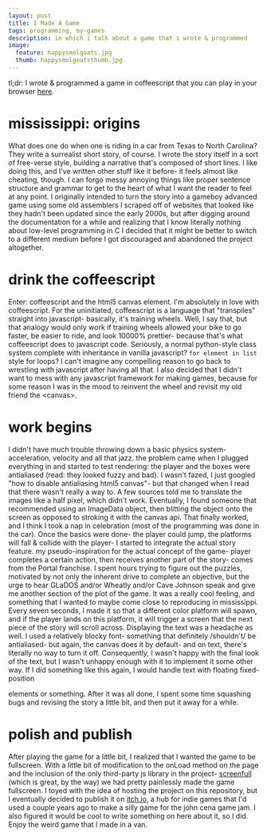 ```yaml
---
layout: post
title: I Made A Game
tags: programming, my-games
description: in which i talk about a game that i wrote & programmed
image:
  feature: happysmolgoats.jpg
  thumb: happysmolgoatsthumb.jpg
---
```


tl;dr: I wrote & programmed a game in coffeescript that you can play in your browser <a href="https://microwaveabletoaster.itch.io/mississippi">here</a>.

mississippi: origins
====================

What does one do when one is riding in a car from Texas to North Carolina? They write a surrealist short story, of course. I wrote the story itself in a sort of free-verse style, building a narrative that's composed of short lines. I like doing this, and I've written other stuff like it before- it feels almost like cheating, though. I can forgo messy annoying things like proper sentence structure and grammar to get to the heart of what I want the reader to feel at any point. I originally intended to turn the story into a gameboy advanced game using some old assemblers I scraped off of websites that looked like they hadn't been updated since the early 2000s, but after digging around the documentation for a while and realizing that I know literally nothing about low-level programming in C I decided that it might be better to switch to a different medium before I got discouraged and abandoned the project altogether.

drink the coffeescript
======================

Enter: coffeescript and the html5 canvas element. I'm absolutely in love with coffeescript. For the uninitiated, coffeescript is a language that "transpiles" straight into javascript- basically, it's training wheels. Well, I say that, but that analogy would only work if training wheels allowed your bike to go faster, be easier to ride, and look 10000% prettier- because that's what coffeescript does to javascript code. Seriously, a normal python-style class system complete with inheritance in vanilla javascript? `for element in list` style for loops? I can't imagine any compelling reason to go back to wrestling with javascript after having all that. I also decided that I didn't want to mess with any javascript framework for making games, because for some reason I was in the mood to reinvent the wheel and revisit my old friend the \<canvas\>.

work begins
===========

I didn't have much trouble throwing down a basic physics system- acceleration, velocity and all that jazz. the problem came when I plugged everything in and started to test rendering: the player and the boxes were antialiased (read: they looked fuzzy and bad). I wasn't fazed, I just googled "how to disable antialiasing html5 canvas"- but that changed when I read that there wasn't really a way to. A few sources told me to translate the images like a half pixel, which didn't work. Eventually, I found someone that recommended using an ImageData object, then blitting the object onto the screen as opposed to stroking it with the canvas api. That finally worked, and I think I took a nap in celebration (most of the programming was done in the car). Once the basics were done- the player could jump, the platforms will fall & collide with the player- I started to integrate the actual story feature. my pseudo-inspiration for the actual concept of the game- player completes a certain action, then receives another part of the story- comes from the Portal franchise. I spent hours trying to figure out the puzzles, motivated by not only the inherent drive to complete an objective, but the urge to hear GLaDOS and/or Wheatly and/or Cave Johnson speak and give me another section of the plot of the game. It was a really cool feeling, and something that I wanted to maybe come close to reproducing in mississippi. Every seven seconds, I made it so that a different color platform will spawn, and if the player lands on this platform, it will trigger a screen that the next piece of the story will scroll across. Displaying the text was a headache as well. I used a relatively blocky font- something that definitely /shouldn't/ be antialiased- but again, the canvas does it by default- and on text, there's literally no way to turn it off. Consequently, I wasn't happy with the final look of the text, but I wasn't unhappy enough with it to implement it some other way. If I did something like this again, I would handle text with floating fixed-position <div> elements or something. After it was all done, I spent some time squashing bugs and revising the story a little bit, and then put it away for a while.

polish and publish
==================

After playing the game for a little bit, I realized that I wanted the game to be fullscreen. With a little bit of modification to the onLoad method on the page and the inclusion of the only third-party js library in the project- [screenfull](https://github.com/sindresorhus/screenfull.js/) (which is great, by the way) we had pretty painlessly made the game fullscreen. I toyed with the idea of hosting the project on this repository, but I eventually decided to publish it on [itch.io](itch.io), a hub for indie games that I'd used a couple years ago to make a silly game for the john cena game jam. I also figured it would be cool to write something on here about it, so I did. Enjoy the weird game that I made in a van.
